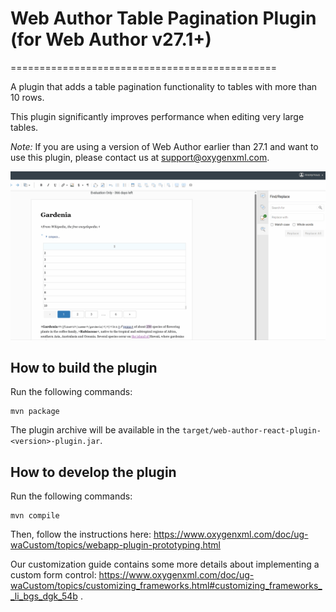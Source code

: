 
# Web Author Table Pagination Plugin (for Web Author v27.1+)

==============================================

A plugin that adds a table pagination functionality to tables with more than 10 rows. 

This plugin significantly improves performance when editing very large tables.

*Note:* If you are using a version of Web Author earlier than 27.1 and want to use this plugin, please contact us at support@oxygenxml.com.

![Plugin in action](./img/table-pagination.gif)

How to build the plugin
-----------------------

Run the following commands:
```
mvn package
```

The plugin archive will be available in the `target/web-author-react-plugin-<version>-plugin.jar`.

How to develop the plugin
-------------------------

Run the following commands:
```
mvn compile
```

Then, follow the instructions here: https://www.oxygenxml.com/doc/ug-waCustom/topics/webapp-plugin-prototyping.html

Our customization guide contains some more details about implementing a custom form control: https://www.oxygenxml.com/doc/ug-waCustom/topics/customizing_frameworks.html#customizing_frameworks__li_bgs_dgk_54b .
